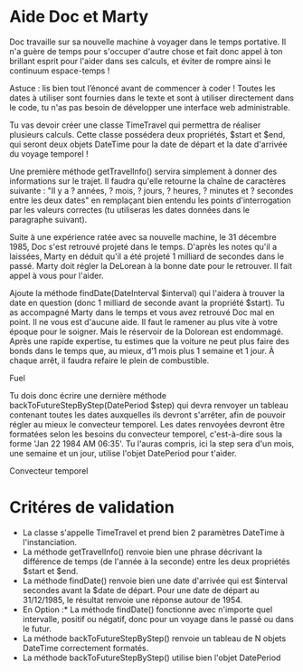# Aide Doc et Marty
Doc travaille sur sa nouvelle machine à voyager dans le temps portative. Il n'a guère de temps pour s'occuper d'autre chose et fait donc appel à ton brillant esprit pour l'aider dans ses calculs, et éviter de rompre ainsi le continuum espace-temps !

Astuce : lis bien tout l’énoncé avant de commencer à coder ! Toutes les dates à utiliser sont fournies dans le texte et sont à utiliser directement dans le code, tu n'as pas besoin de développer une interface web administrable.

Tu vas devoir créer une classe TimeTravel qui permettra de réaliser plusieurs calculs. Cette classe possédera deux propriétés, $start et $end, qui seront deux objets DateTime pour la date de départ et la date d'arrivée du voyage temporel !

Une première méthode getTravelInfo() servira simplement à donner des informations sur le trajet. Il faudra qu'elle retourne la chaîne de caractères suivante : "Il y a ? années, ? mois, ? jours, ? heures, ? minutes et ? secondes entre les deux dates" en remplaçant bien entendu les points d'interrogation par les valeurs correctes (tu utiliseras les dates données dans le paragraphe suivant).

Suite à une expérience ratée avec sa nouvelle machine, le 31 décembre 1985, Doc s'est retrouvé projeté dans le temps. D'après les notes qu'il a laissées, Marty en déduit qu'il a été projeté 1 milliard de secondes dans le passé. Marty doit régler la DeLorean à la bonne date pour le retrouver. Il fait appel à vous pour l'aider.

Ajoute la méthode findDate(DateInterval $interval) qui l'aidera à trouver la date en question (donc 1 milliard de seconde avant la propriété $start).
Tu as accompagné Marty dans le temps et vous avez retrouvé Doc mal en point. Il ne vous est d'aucune aide. Il faut le ramener au plus vite à votre époque pour le soigner. Mais le réservoir de la Dolorean est endommagé. Après une rapide expertise, tu estimes que la voiture ne peut plus faire des bonds dans le temps que, au mieux, d’1 mois plus 1 semaine et 1 jour. À chaque arrêt, il faudra refaire le plein de combustible.

Fuel

Tu dois donc écrire une dernière méthode backToFutureStepByStep(DatePeriod $step) qui devra renvoyer un tableau contenant toutes les dates auxquelles ils devront s'arrêter, afin de pouvoir régler au mieux le convecteur temporel. Les dates renvoyées devront être formatées selon les besoins du convecteur temporel, c'est-à-dire sous la forme 'Jan 22 1984 AM 06:35'.
Tu l'auras compris, ici la step sera d'un mois, une semaine et un jour, utilise l'objet DatePeriod pour t'aider.

Convecteur temporel

# Critéres de validation
* La classe s'appelle TimeTravel et prend bien 2 paramètres DateTime à l'instanciation.
* La méthode getTravelInfo() renvoie bien une phrase décrivant la différence de temps (de l'année à la seconde) entre les deux propriétés $start et $end.
* La méthode findDate() renvoie bien une date d'arrivée qui est $interval secondes avant la $date de départ. Pour une date de départ au 31/12/1985, le résultat renvoie une réponse autour de 1954.
* En Option :* La méthode findDate() fonctionne avec n'importe quel intervalle, positif ou négatif, donc pour un voyage dans le passé ou dans le futur.
* La méthode backToFutureStepByStep() renvoie un tableau de N objets DateTime correctement formatés.
* La méthode backToFutureStepByStep() utilise bien l'objet DatePeriod

